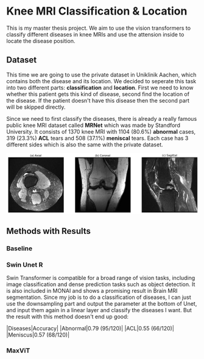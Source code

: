 # Knee MRI Classification & Location
This is my master thesis project. We aim to use the vision transformers to classify different diseases in knee MRIs and use the attension inside to locate the disease position.

## Dataset
This time we are going to use the private dataset in Uniklinik Aachen, which contains both the disease and its location. We decided to seperate this task into two different parts: **classification** and **location**. First we need to know whether this patient gets this kind of disease, second find the location of the disease. If the patient doesn't have this disease then the second part will be skipped directly.

Since we need to first classify the diseases, there is already a really famous public knee MRI dataset called **MRNet** which was made by Standford University. It consists of 1370 knee MRI with 1104 (80.6%) **abnormal** cases, 319 (23.3%) **ACL** tears and 508 (37.1%) **meniscal** tears. Each case has 3 different sides which is also the same with the private dataset.

<p align="center">
  <img src="./images/Different_sides_MRNet.png" alt="Different_sides_MRNet" width="700" height="auto">
</p>

## Methods with Results
### Baseline


### Swin Unet R
Swin Transformer is compatible for a broad range of vision tasks, including image classification and dense prediction tasks such as object detection. It is also included in MONAI and shows a promising result in Brain MRI segmentation. Since my job is to do a classification of diseases, I can just use the downsampling part and output the parameter at the bottom of Unet, and input them again in a linear layer and classify the diseases I want. But the result with this method doesn't end up good:

|Diseases|Accuracy|
|Abnormal|0.79 (95/120)|
|ACL|0.55 (66/120)|
|Meniscus|0.57 (68/120)|

### MaxViT


